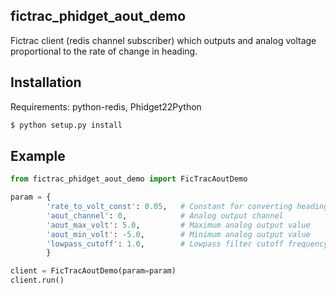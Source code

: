 ## fictrac_phidget_aout_demo 

Fictrac client (redis channel subscriber) which outputs and analog voltage proportional to 
the rate of change in heading. 

## Installation

Requirements: python-redis, Phidget22Python

```bash
$ python setup.py install 

```


## Example

``` python
from fictrac_phidget_aout_demo import FicTracAoutDemo

param = { 
        'rate_to_volt_const': 0.05,   # Constant for converting heading rate to voltage
        'aout_channel': 0,            # Analog output channel
        'aout_max_volt': 5.0,         # Maximum analog output value
        'aout_min_volt': -5.0,        # Minimum analog output value
        'lowpass_cutoff': 1.0,        # Lowpass filter cutoff frequency
        }

client = FicTracAoutDemo(param=param)
client.run()

```



